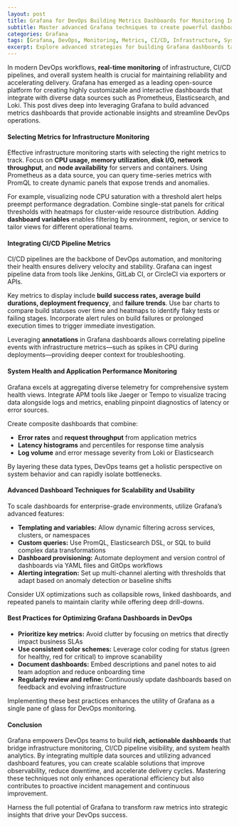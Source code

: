 ```yaml
---
layout: post
title: Grafana for DevOps Building Metrics Dashboards for Monitoring Infrastructure CI CD and System Health
subtitle: Master advanced Grafana techniques to create powerful dashboards that optimize DevOps monitoring for infrastructure CI/CD pipelines and system health
categories: Grafana
tags: [Grafana, DevOps, Monitoring, Metrics, CI/CD, Infrastructure, System Health, Prometheus, Alerting, Dashboards]
excerpt: Explore advanced strategies for building Grafana dashboards tailored to DevOps needs. Learn how to monitor infrastructure, CI/CD pipelines, and system health effectively with robust metrics visualization.
---
```

In modern DevOps workflows, **real-time monitoring** of infrastructure, CI/CD pipelines, and overall system health is crucial for maintaining reliability and accelerating delivery. Grafana has emerged as a leading open-source platform for creating highly customizable and interactive dashboards that integrate with diverse data sources such as Prometheus, Elasticsearch, and Loki. This post dives deep into leveraging Grafana to build advanced metrics dashboards that provide actionable insights and streamline DevOps operations.

#### Selecting Metrics for Infrastructure Monitoring

Effective infrastructure monitoring starts with selecting the right metrics to track. Focus on **CPU usage, memory utilization, disk I/O, network throughput**, and **node availability** for servers and containers. Using Prometheus as a data source, you can query time-series metrics with PromQL to create dynamic panels that expose trends and anomalies.

For example, visualizing node CPU saturation with a threshold alert helps preempt performance degradation. Combine single-stat panels for critical thresholds with heatmaps for cluster-wide resource distribution. Adding **dashboard variables** enables filtering by environment, region, or service to tailor views for different operational teams.

#### Integrating CI/CD Pipeline Metrics

CI/CD pipelines are the backbone of DevOps automation, and monitoring their health ensures delivery velocity and stability. Grafana can ingest pipeline data from tools like Jenkins, GitLab CI, or CircleCI via exporters or APIs.

Key metrics to display include **build success rates, average build durations, deployment frequency**, and **failure trends**. Use bar charts to compare build statuses over time and heatmaps to identify flaky tests or failing stages. Incorporate alert rules on build failures or prolonged execution times to trigger immediate investigation.

Leveraging **annotations** in Grafana dashboards allows correlating pipeline events with infrastructure metrics—such as spikes in CPU during deployments—providing deeper context for troubleshooting.

#### System Health and Application Performance Monitoring

Grafana excels at aggregating diverse telemetry for comprehensive system health views. Integrate APM tools like Jaeger or Tempo to visualize tracing data alongside logs and metrics, enabling pinpoint diagnostics of latency or error sources.

Create composite dashboards that combine:

- **Error rates** and **request throughput** from application metrics
- **Latency histograms** and percentiles for response time analysis
- **Log volume** and error message severity from Loki or Elasticsearch

By layering these data types, DevOps teams get a holistic perspective on system behavior and can rapidly isolate bottlenecks.

#### Advanced Dashboard Techniques for Scalability and Usability

To scale dashboards for enterprise-grade environments, utilize Grafana’s advanced features:

- **Templating and variables:** Allow dynamic filtering across services, clusters, or namespaces
- **Custom queries:** Use PromQL, Elasticsearch DSL, or SQL to build complex data transformations
- **Dashboard provisioning:** Automate deployment and version control of dashboards via YAML files and GitOps workflows
- **Alerting integration:** Set up multi-channel alerting with thresholds that adapt based on anomaly detection or baseline shifts

Consider UX optimizations such as collapsible rows, linked dashboards, and repeated panels to maintain clarity while offering deep drill-downs.

#### Best Practices for Optimizing Grafana Dashboards in DevOps

- **Prioritize key metrics:** Avoid clutter by focusing on metrics that directly impact business SLAs
- **Use consistent color schemes:** Leverage color coding for status (green for healthy, red for critical) to improve scanability
- **Document dashboards:** Embed descriptions and panel notes to aid team adoption and reduce onboarding time
- **Regularly review and refine:** Continuously update dashboards based on feedback and evolving infrastructure

Implementing these best practices enhances the utility of Grafana as a single pane of glass for DevOps monitoring.

#### Conclusion

Grafana empowers DevOps teams to build **rich, actionable dashboards** that bridge infrastructure monitoring, CI/CD pipeline visibility, and system health analytics. By integrating multiple data sources and utilizing advanced dashboard features, you can create scalable solutions that improve observability, reduce downtime, and accelerate delivery cycles. Mastering these techniques not only enhances operational efficiency but also contributes to proactive incident management and continuous improvement.

Harness the full potential of Grafana to transform raw metrics into strategic insights that drive your DevOps success.
